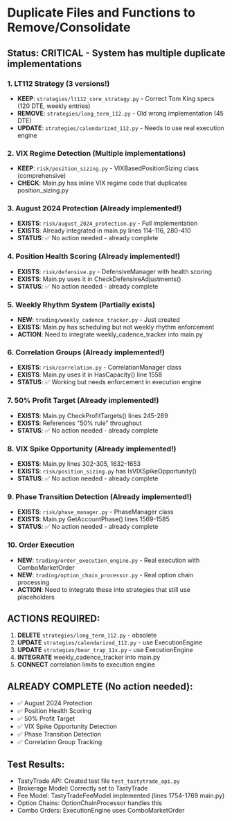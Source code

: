 # Duplicate Files and Functions to Remove/Consolidate

## Status: CRITICAL - System has multiple duplicate implementations

### 1. LT112 Strategy (3 versions!)
- **KEEP**: `strategies/lt112_core_strategy.py` - Correct Tom King specs (120 DTE, weekly entries)
- **REMOVE**: `strategies/long_term_112.py` - Old wrong implementation (45 DTE)
- **UPDATE**: `strategies/calendarized_112.py` - Needs to use real execution engine

### 2. VIX Regime Detection (Multiple implementations)
- **KEEP**: `risk/position_sizing.py` - VIXBasedPositionSizing class (comprehensive)
- **CHECK**: Main.py has inline VIX regime code that duplicates position_sizing.py

### 3. August 2024 Protection (Already implemented!)
- **EXISTS**: `risk/august_2024_protection.py` - Full implementation
- **EXISTS**: Already integrated in main.py lines 114-116, 280-410
- **STATUS**: ✅ No action needed - already complete

### 4. Position Health Scoring (Already implemented!)
- **EXISTS**: `risk/defensive.py` - DefensiveManager with health scoring
- **EXISTS**: Main.py uses it in CheckDefensiveAdjustments()
- **STATUS**: ✅ No action needed - already complete

### 5. Weekly Rhythm System (Partially exists)
- **NEW**: `trading/weekly_cadence_tracker.py` - Just created
- **EXISTS**: Main.py has scheduling but not weekly rhythm enforcement
- **ACTION**: Need to integrate weekly_cadence_tracker into main.py

### 6. Correlation Groups (Already implemented!)
- **EXISTS**: `risk/correlation.py` - CorrelationManager class
- **EXISTS**: Main.py uses it in HasCapacity() line 1558
- **STATUS**: ✅ Working but needs enforcement in execution engine

### 7. 50% Profit Target (Already implemented!)
- **EXISTS**: Main.py CheckProfitTargets() lines 245-269
- **EXISTS**: References "50% rule" throughout
- **STATUS**: ✅ No action needed - already complete

### 8. VIX Spike Opportunity (Already implemented!)
- **EXISTS**: Main.py lines 302-305, 1632-1653
- **EXISTS**: `risk/position_sizing.py` has IsVIXSpikeOpportunity()
- **STATUS**: ✅ No action needed - already complete

### 9. Phase Transition Detection (Already implemented!)
- **EXISTS**: `risk/phase_manager.py` - PhaseManager class
- **EXISTS**: Main.py GetAccountPhase() lines 1569-1585
- **STATUS**: ✅ No action needed - already complete

### 10. Order Execution
- **NEW**: `trading/order_execution_engine.py` - Real execution with ComboMarketOrder
- **NEW**: `trading/option_chain_processor.py` - Real option chain processing
- **ACTION**: Need to integrate these into strategies that still use placeholders

## ACTIONS REQUIRED:

1. **DELETE** `strategies/long_term_112.py` - obsolete
2. **UPDATE** `strategies/calendarized_112.py` - use ExecutionEngine
3. **UPDATE** `strategies/bear_trap_11x.py` - use ExecutionEngine  
4. **INTEGRATE** weekly_cadence_tracker into main.py
5. **CONNECT** correlation limits to execution engine

## ALREADY COMPLETE (No action needed):
- ✅ August 2024 Protection
- ✅ Position Health Scoring
- ✅ 50% Profit Target
- ✅ VIX Spike Opportunity Detection
- ✅ Phase Transition Detection
- ✅ Correlation Group Tracking

## Test Results:
- TastyTrade API: Created test file `test_tastytrade_api.py`
- Brokerage Model: Correctly set to TastyTrade
- Fee Model: TastyTradeFeeModel implemented (lines 1754-1769 main.py)
- Option Chains: OptionChainProcessor handles this
- Combo Orders: ExecutionEngine uses ComboMarketOrder